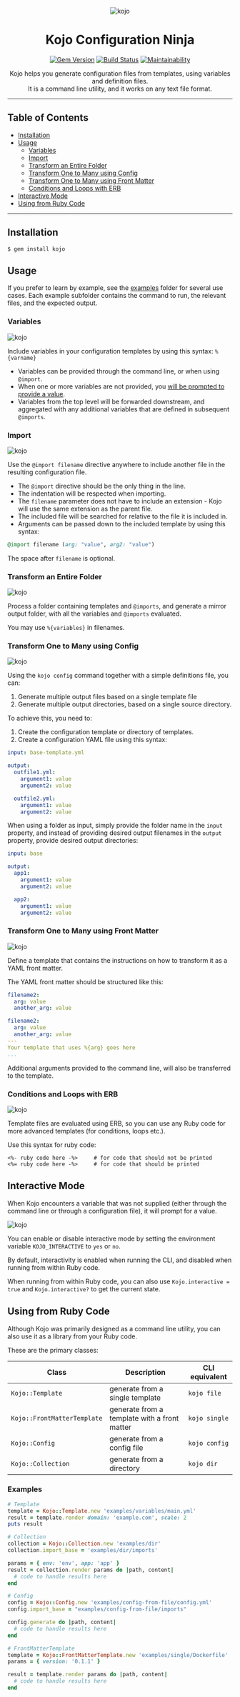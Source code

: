 <div align='center'>

![kojo](images/kojo.png)

Kojo Configuration Ninja
==================================================

[![Gem Version](https://badge.fury.io/rb/kojo.svg)](https://badge.fury.io/rb/kojo)
[![Build Status](https://travis-ci.com/DannyBen/kojo.svg?branch=master)](https://travis-ci.com/DannyBen/kojo)
[![Maintainability](https://api.codeclimate.com/v1/badges/f24566ad04b5054a2251/maintainability)](https://codeclimate.com/github/DannyBen/kojo/maintainability)


Kojo helps you generate configuration files from templates, using variables 
and definition files.  
It is a command line utility, and it works on any text file format.

</div>

---

Table of Contents
--------------------------------------------------

- [Installation](#installation)
- [Usage](#usage)
  - [Variables](#variables)
  - [Import](#import)
  - [Transform an Entire Folder](#transform-an-entire-folder)
  - [Transform One to Many using Config](#transform-one-to-many-using-config)
  - [Transform One to Many using Front Matter](#transform-one-to-many-using-front-matter)
  - [Conditions and Loops with ERB](#conditions-and-loops-with-erb)
- [Interactive Mode](#interactive-mode)
- [Using from Ruby Code](#using-from-ruby-code)

---

Installation
--------------------------------------------------

    $ gem install kojo



Usage
--------------------------------------------------

If you prefer to learn by example, see the [examples](examples#examples) folder for 
several use cases. Each example subfolder contains the command to run, the 
relevant files, and the expected output.


### Variables

![kojo](images/features-vars.svg)

Include variables in your configuration templates by using this syntax: 
`%{varname}`

- Variables can be provided through the command line, or when using `@import`.
- When one or more variables are not provided, you [will be prompted to provide
  a value](#interactive-mode).
- Variables from the top level will be forwarded downstream, and aggregated 
  with any additional variables that are defined in subsequent `@imports`.



### Import

![kojo](images/features-import.svg)

Use the `@import filename` directive anywhere to include another file in the
resulting configuration file.

- The `@import` directive should be the only thing in the line.
- The indentation will be respected when importing.
- The `filename` parameter does not have to include an extension - Kojo will
  use the same extension as the parent file.
- The included file will be searched for relative to the file it is included 
  in.
- Arguments can be passed down to the included template by using this syntax:

```ruby
@import filename (arg: "value", arg2: "value")
```

The space after `filename` is optional.



### Transform an Entire Folder

![kojo](images/features-dir.svg)

Process a folder containing templates and `@imports`, and generate a mirror
output folder, with all the variables and `@imports` evaluated.

You may use `%{variables}` in filenames.



### Transform One to Many using Config

![kojo](images/features-config.svg)

Using the `kojo config` command together with a simple definitions file, you
can:

1. Generate multiple output files based on a single template file
2. Generate multiple output directories, based on a single source directory.

To achieve this, you need to:

1. Create the configuration template or directory of templates.
2. Create a configuration YAML file using this syntax:

```yaml
input: base-template.yml

output:
  outfile1.yml:
    argument1: value
    argument2: value

  outfile2.yml:
    argument1: value
    argument2: value
```

When using a folder as input, simply provide the folder name in the `input` 
property, and instead of providing desired output filenames in the `output`
property, provide desired output directories:

```yaml
input: base

output:
  app1:
    argument1: value
    argument2: value

  app2:
    argument1: value
    argument2: value
```

### Transform One to Many using Front Matter

![kojo](images/features-single.svg)

Define a template that contains the instructions on how to transform it as a
YAML front matter.

The YAML front matter should be structured like this:

```yaml
filename2:
  arg: value
  another_arg: value

filename2:
  arg: value
  another_arg: value
---
Your template that uses %{arg} goes here
...
```

Additional arguments provided to the command line, will also be transferred
to the template.

### Conditions and Loops with ERB

![kojo](images/features-erb.svg)

Template files are evaluated using ERB, so you can use any Ruby code for more
advanced templates (for conditions, loops etc.).

Use this syntax for ruby code:

```erb
<%- ruby code here -%>     # for code that should not be printed
<%= ruby code here -%>     # for code that should be printed
```


Interactive Mode
--------------------------------------------------

When Kojo encounters a variable that was not supplied (either through the command 
line or through a configuration file), it will prompt for a value.

![kojo](images/interactive-mode.gif)

You can enable or disable interactive mode by setting the environment
variable `KOJO_INTERACTIVE` to `yes` or `no`.

By default, interactivity is enabled when running the CLI, and disabled when
running from within Ruby code.

When running from within Ruby code, you can also use `Kojo.interactive = true`
and `Kojo.interactive?` to get the current state.


Using from Ruby Code
--------------------------------------------------

Although Kojo was primarily designed as a command line utility, you can also
use it as a library from your Ruby code.

These are the primary classes:

| Class                       | Description                                  | CLI equivalent
|-----------------------------|----------------------------------------------|---------------
| `Kojo::Template`            | generate from a single template              | `kojo file`
| `Kojo::FrontMatterTemplate` | generate from a template with a front matter | `kojo single`
| `Kojo::Config`              | generate from a config file                  | `kojo config`
| `Kojo::Collection`          | generate from a directory                    | `kojo dir`

### Examples

```ruby
# Template
template = Kojo::Template.new 'examples/variables/main.yml'
result = template.render domain: 'example.com', scale: 2
puts result

# Collection
collection = Kojo::Collection.new 'examples/dir'
collection.import_base = 'examples/dir/imports'

params = { env: 'env', app: 'app' }
result = collection.render params do |path, content|
  # code to handle results here
end

# Config
config = Kojo::Config.new 'examples/config-from-file/config.yml'
config.import_base = "examples/config-from-file/imports"

config.generate do |path, content|
  # code to handle results here
end

# FrontMatterTemplate
template = Kojo::FrontMatterTemplate.new 'examples/single/Dockerfile'
params = { version: '0.1.1' }

result = template.render params do |path, content|
  # code to handle results here
end

```

